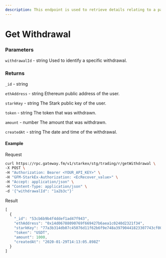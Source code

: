 ```yaml
---
description: This endpoint is used to retrieve details relating to a particular withdrawal.
---
```

# Get Withdrawal

### **Parameters**

`withdrawalId` - string
Used to identify a specific withdrawal.

### **Returns**
`_id` - string

`ethAddress` - string
Ethereum public address of the user.

`starkKey` - string
The Stark public key of the user.

`token` - string
The token that was withdrawn.

`amount` - number
The amount that was withdrawn.

`createdAt` - string
The date and time of the withdrawal.

#### **Example**

Request

```bash
curl https://rpc.gateway.fm/v1/starkex/stg/trading/r/getWithdrawal \
-X POST \
-H "Authorization: Bearer <YOUR_API_KEY>" \
-H "GFM-StarkEx-Authorization: <EcRecover_value>" \
-H "Accept: application/json" \
-H "Content-Type: application/json" \  
-d '{"withdrawalId": "1a2b3c"}'
```


Result

```javascript
[
  {
    "_id": "53cb6b9b4f4ddef1ad47f943",
    "ethAddress": "0x14d06788090769f669427b6aea1c0240d2321f34",
    "starkKey": "77a3b314db07c45076d11f62b6f9e748a39790441823307743cf00d6597ea43",
    "token": "USDT",
    "amount": 1000,
    "createdAt": "2020-01-29T14:13:05.898Z"
  }
]
```